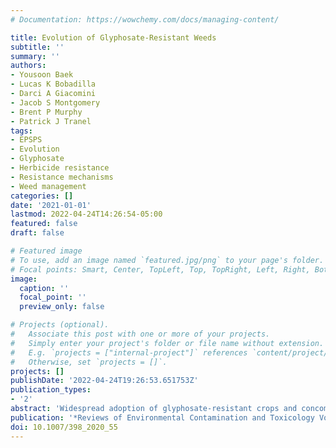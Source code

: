 ```yaml
---
# Documentation: https://wowchemy.com/docs/managing-content/

title: Evolution of Glyphosate-Resistant Weeds
subtitle: ''
summary: ''
authors:
- Yousoon Baek
- Lucas K Bobadilla
- Darci A Giacomini
- Jacob S Montgomery
- Brent P Murphy
- Patrick J Tranel
tags:
- EPSPS
- Evolution
- Glyphosate
- Herbicide resistance
- Resistance mechanisms
- Weed management
categories: []
date: '2021-01-01'
lastmod: 2022-04-24T14:26:54-05:00
featured: false
draft: false

# Featured image
# To use, add an image named `featured.jpg/png` to your page's folder.
# Focal points: Smart, Center, TopLeft, Top, TopRight, Left, Right, BottomLeft, Bottom, BottomRight.
image:
  caption: ''
  focal_point: ''
  preview_only: false

# Projects (optional).
#   Associate this post with one or more of your projects.
#   Simply enter your project's folder or file name without extension.
#   E.g. `projects = ["internal-project"]` references `content/project/deep-learning/index.md`.
#   Otherwise, set `projects = []`.
projects: []
publishDate: '2022-04-24T19:26:53.651753Z'
publication_types:
- '2'
abstract: 'Widespread adoption of glyphosate-resistant crops and concomitant reliance on glyphosate for weed control set an unprecedented stage for the evolution of herbicide-resistant weeds. There are now 48 weed species that have evolved glyphosate resistance. Diverse glyphosate-resistance mechanisms have evolved, including single, double, and triple amino acid substitutions in the target-site gene, duplication of the gene encoding the target site, and others that are rare or nonexistent for evolved resistance to other herbicides. This review summarizes these resistance mechanisms, discusses what is known about their evolution, and concludes with some of the impacts glyphosate-resistant weeds have had on weed management.'
publication: '*Reviews of Environmental Contamination and Toxicology Volume 255*'
doi: 10.1007/398_2020_55
---
```

